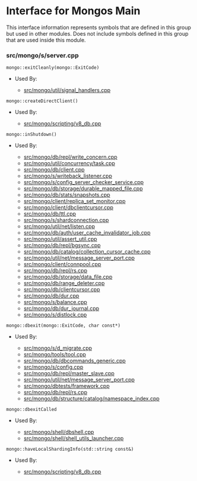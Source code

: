 
# Interface for Mongos Main
This interface information represents symbols that are defined in this group but used in other modules.  Does not include symbols defined in this group that are used inside this module.

### src/mongo/s/server.cpp

<div></div>

    mongo::exitCleanly(mongo::ExitCode)

- Used By:

    - [src/mongo/util/signal\_handlers.cpp](../../../../utilities/utilities)

<div></div>

    mongo::createDirectClient()

- Used By:

    - [src/mongo/scripting/v8\_db.cpp](../../../../javascript/javascript\_libraries)

<div></div>

    mongo::inShutdown()

- Used By:

    - [src/mongo/db/repl/write\_concern.cpp](../../../../replication/write\_concern)
    - [src/mongo/util/concurrency/task.cpp](../../../../utilities/utilities)
    - [src/mongo/db/client.cpp](../../../../query\_and\_operation\_handling/client\_and\_operation\_tracking)
    - [src/mongo/s/writeback\_listener.cpp](../../../../sharding/writeback\_listener)
    - [src/mongo/s/config\_server\_checker\_service.cpp](../../../../sharding/cluster\_metadata\_management)
    - [src/mongo/db/storage/durable\_mapped\_file.cpp](../../../../storage/journaling)
    - [src/mongo/db/stats/snapshots.cpp](../../../../utilities/utilities)
    - [src/mongo/client/replica\_set\_monitor.cpp](../../../../network/cpp\_client\_driver)
    - [src/mongo/client/dbclientcursor.cpp](../../../../network/cpp\_client\_driver)
    - [src/mongo/db/ttl.cpp](../../../../query\_and\_operation\_handling/indexing)
    - [src/mongo/s/shardconnection.cpp](../../../../sharding/shard\_abstraction)
    - [src/mongo/util/net/listen.cpp](../../../../network/network\_core)
    - [src/mongo/db/auth/user\_cache\_invalidator\_job.cpp](../../../../security/authorization)
    - [src/mongo/util/assert\_util.cpp](../../../../utilities/utilities)
    - [src/mongo/db/repl/bgsync.cpp](../../../../replication/data\_sync)
    - [src/mongo/db/catalog/collection\_cursor\_cache.cpp](../../../../storage/storage\_layer\_structure)
    - [src/mongo/util/net/message\_server\_port.cpp](../../../../network/network\_core)
    - [src/mongo/client/connpool.cpp](../../../../network/cpp\_client\_driver)
    - [src/mongo/db/repl/rs.cpp](../../../../replication/replica\_set\_state)
    - [src/mongo/db/storage/data\_file.cpp](../../../../storage/data\_files)
    - [src/mongo/db/range\_deleter.cpp](../../../../sharding/chunk\_management)
    - [src/mongo/db/clientcursor.cpp](../../../../query\_and\_operation\_handling/client\_and\_operation\_tracking)
    - [src/mongo/db/dur.cpp](../../../../storage/journaling)
    - [src/mongo/s/balance.cpp](../../../../sharding/balancer)
    - [src/mongo/db/dur\_journal.cpp](../../../../storage/journaling)
    - [src/mongo/s/distlock.cpp](../../../../sharding/cluster\_locking)

<div></div>

    mongo::dbexit(mongo::ExitCode, char const*)

- Used By:

    - [src/mongo/s/d\_migrate.cpp](../../../../sharding/chunk\_management)
    - [src/mongo/tools/tool.cpp](../../../../tools/tools)
    - [src/mongo/db/dbcommands\_generic.cpp](../../../../query\_and\_operation\_handling/database\_commands)
    - [src/mongo/s/config.cpp](../../../../sharding/cluster\_metadata\_management)
    - [src/mongo/db/repl/master\_slave.cpp](../../../../replication/master\_slave)
    - [src/mongo/util/net/message\_server\_port.cpp](../../../../network/network\_core)
    - [src/mongo/dbtests/framework.cpp](../../../../tests/unit\_tests)
    - [src/mongo/db/repl/rs.cpp](../../../../replication/replica\_set\_state)
    - [src/mongo/db/structure/catalog/namespace\_index.cpp](../../../../storage/storage\_layer\_structure)

<div></div>

    mongo::dbexitCalled

- Used By:

    - [src/mongo/shell/dbshell.cpp](../../../../mongo\_shell/mongo\_shell)
    - [src/mongo/shell/shell\_utils\_launcher.cpp](../../../../mongo\_shell/mongo\_shell)

<div></div>

    mongo::haveLocalShardingInfo(std::string const&)

- Used By:

    - [src/mongo/scripting/v8\_db.cpp](../../../../javascript/javascript\_libraries)
